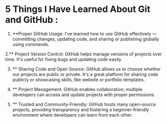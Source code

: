 # 5 Things I Have Learned About Git and GitHub :

1. **Proper GitHub Usage: I've learned how to use GitHub effectively — committing changes, updating code, and sharing or publishing globally using commands.

2.** Project Version Control: GitHub helps manage versions of projects over time. It's useful for fixing bugs and updating code easily.

3. ** Sharing Code and Open Source: GitHub allows us to choose whether our projects are public or private. It's a great platform for sharing code publicly or showcasing skills, like website or portfolio templates.

4. ** Project Management: GitHub enables collaboration; multiple developers can access and update projects with proper permissions.

5. ** Trusted and Community-Friendly: GitHub hosts many open-source projects, providing transparency and fostering a beginner-friendly environment where developers can learn from each other.
